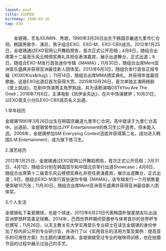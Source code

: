 ```yaml
---
layout: post
title: XIUMIN
birthday: 1990-03-26 
tag: EXO
---
```


　　金珉锡，艺名XIUMIN、秀珉，1990年3月26日出生于韩国京畿道九里市仁仓洞，韩国男歌手、演员，男子组合EXO、EXO-M、EXO-CBX成员。2012年1月25日，金珉锡通过EXO官网公开舞蹈预告，首次正式公开亮相；4月8日，随组合出席第十二届音乐风云榜颁奖典礼并担任表演嘉宾，展示出道舞台，正式出道；9日，随组合EXO-M发行首张迷你专辑《MAMA》；11月30日，随组合出席Ment亚洲音乐盛典并获得亚洲最佳新人团体奖。2013年6月3日，随组合发行首张正规专辑《XOXOKiss&Hug》； 11月14日，随组合出席MMA颁奖典礼，并获得年度最佳歌曲，这是EXO出道后首次获得大赏。2015年10月26日，首次单独主演网络剧《爱上挑战》，在剧中饰演男主角罗挑战，并为该剧演唱OST《You Are The One》；2016年7月6日，主演电影《凤伊金先达》，在片中饰演建伊；10月31日，以EXO首支小分队EXO-CBX成员名义出道。

1.早年经历

金珉锡1990年3月26日出生在韩国京畿道九里市仁仓洞，高中就读于九里仁仓高中。出道前，金珉锡曾参加过JYP Entertainment的练习生公开选秀，但未能入选。2008年，金珉锡参加SM Everysing Contest选拔并获得第二名，成功进入韩国S.M.Entertainment，成为旗下练习生。

2.演艺经历

2012年1月25日，金珉锡通过EXO官网公开舞蹈预告，首次正式公开亮相；3月31日、4月1日，随组合分别在韩国首尔和中国北京举行出道Showcase；4月8日，随组合出席第十二届音乐风云榜颁奖典礼并担任表演嘉宾，展示出道舞台，正式出道；9日，随组合EXO-M发行首张迷你专辑《MAMA》，该专辑发行一个月销售量便突破10万张；11月30日，随组合出席Ment亚洲音乐盛典并获得亚洲最佳新人团体奖。

3.个人生活

金珉锡私下喜爱踢球，也是个球迷，2013年6月23日代表韩国朴智星朋友队出战亚洲梦想杯慈善足球赛。2014年，巴西世界杯期间受邀参与体育首尔的世界杯专栏撰写；11月26日，以天主教关东大学实用音乐专业硕士在读生金珉锡的身份参加了校内非公开的专业研讨会，并进行了以《实用音乐的活用方案及案例：提高音乐的可用性方案》为主题的课题演讲。金珉锡接受过专业的咖啡师训练，也在拍摄节目的过程中展示过自己的手艺。

